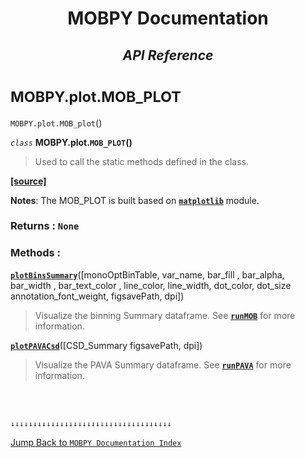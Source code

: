 <h1><strong><p align = center> MOBPY Documentation </p></strong></h1>

<h2><p  align=center><strong style = 'font-style:italic'>API Reference</strong></p></h2>

<h1><span style = 'font-size:smaller'> MOBPY.plot.MOB_PLOT </span></h1>

`MOBPY.plot.MOB_plot`()

*`class`* **MOBPY.plot.`MOB_PLOT`()**

> Used to call the static methods defined in the class.

[**[source]**](https://github.com/ChenTaHung/Monotonic-Optimal-Binning/blob/main/src/MOBPY/plot/MOB_PLOT.py#L5)


**Notes**: The MOB_PLOT is built based on [**`matplotlib`**](https://matplotlib.org/) module.

### **Returns** : `None`


<h3><strong> Methods : </strong></h3>

[**`plotBinsSummary`**](https://github.com/ChenTaHung/Monotonic-Optimal-Binning/tree/main/doc/MOBPY-plot-MOB_PLOT-MOB_PLOT-plotBinsSummary.md)([monoOptBinTable, var_name, bar_fill , bar_alpha, bar_width , bar_text_color , line_color, line_width, dot_color, dot_size annotation_font_weight, figsavePath, dpi])

> Visualize the binning Summary dataframe. See [**`runMOB`**](https://github.com/ChenTaHung/Monotonic-Optimal-Binning/tree/main/doc/MOBPY-MOB-MOB-runMOB.md) for more information.

[**`plotPAVACsd`**](https://github.com/ChenTaHung/Monotonic-Optimal-Binning/tree/main/doc/MOBPY-plot-MOB_PLOT-MOB_PLOT-plotBinsSummary.md)([CSD_Summary figsavePath, dpi])

> Visualize the PAVA Summary dataframe. See [**`runPAVA`**](https://github.com/ChenTaHung/Monotonic-Optimal-Binning/tree/main/doc/MOBPY-PAVA-PAVA-runPAVA.md) for more information.

<br><br>

`↓↓↓↓↓↓↓↓↓↓↓↓↓↓↓↓↓↓↓↓↓↓↓↓↓↓↓↓↓↓↓↓↓↓↓↓`

[Jump Back to `MOBPY Documentation Index`](https://github.com/ChenTaHung/Monotonic-Optimal-Binning/blob/main/doc/MOBPY-API-Ref.md)